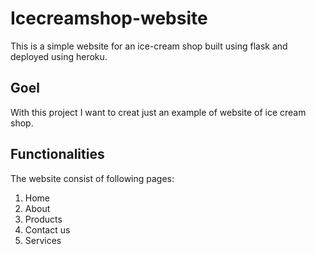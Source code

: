 # Icecreamshop-website
This is a simple website for an ice-cream shop built using flask and deployed using heroku.

## Goel
With this project I want to creat just an example of website of ice cream shop.

## Functionalities
The website consist of following pages:
1. Home
2. About
3. Products
4. Contact us
5. Services



   

